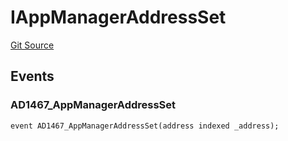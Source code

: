 # IAppManagerAddressSet
[Git Source](https://github.com/thrackle-io/tron/blob/93fd74340f7444498e4353b2c758c1107038174a/src/common/IEvents.sol)


## Events
### AD1467_AppManagerAddressSet

```solidity
event AD1467_AppManagerAddressSet(address indexed _address);
```

